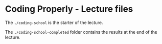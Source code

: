# Coding Properly - Lecture files

The `./coding-school` is the starter of the lecture.

The `./coding-school-completed` folder contains the results at the end of the lecture.
